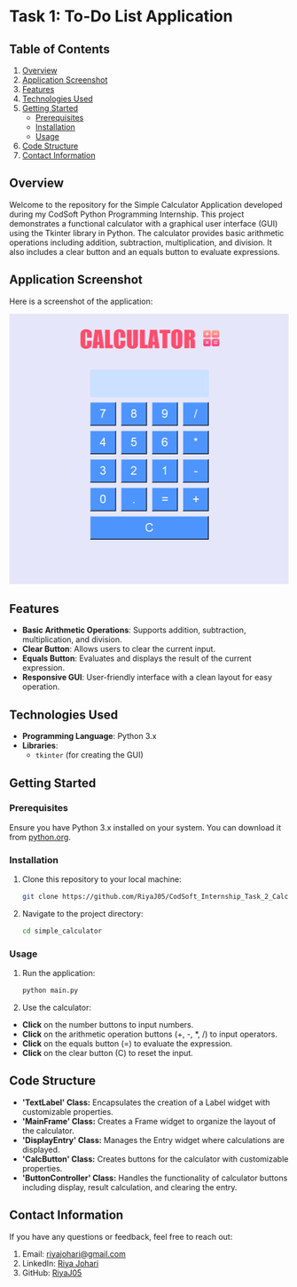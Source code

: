 # Task 1: To-Do List Application

## Table of Contents

1. [Overview](#overview)
2. [Application Screenshot](#application-screenshot)
3. [Features](#features)
4. [Technologies Used](#technologies-used)
5. [Getting Started](#getting-started)
   - [Prerequisites](#prerequisites)
   - [Installation](#installation)
   - [Usage](#usage)
6. [Code Structure](#code-structure)
7. [Contact Information](#contact-information)

## Overview

Welcome to the repository for the Simple Calculator Application developed during my CodSoft Python Programming Internship. This project demonstrates a functional calculator with a graphical user interface (GUI) using the Tkinter library in Python. The calculator provides basic arithmetic operations including addition, subtraction, multiplication, and division. It also includes a clear button and an equals button to evaluate expressions.

## Application Screenshot

Here is a screenshot of the application:

![Screenshot of Application](images/calculator_screenshot.png)

## Features

- **Basic Arithmetic Operations**: Supports addition, subtraction, multiplication, and division.
- **Clear Button**: Allows users to clear the current input.
- **Equals Button**: Evaluates and displays the result of the current expression.
- **Responsive GUI**: User-friendly interface with a clean layout for easy operation.

## Technologies Used

- **Programming Language**: Python 3.x
- **Libraries**: 
  - `tkinter` (for creating the GUI)

## Getting Started

### Prerequisites

Ensure you have Python 3.x installed on your system. You can download it from [python.org](https://www.python.org/downloads/).

### Installation

1. Clone this repository to your local machine:
   ```bash
   git clone https://github.com/RiyaJ05/CodSoft_Internship_Task_2_Calculator

2. Navigate to the project directory:
   ```bash
   cd simple_calculator

### Usage

1. Run the application:
   ```bash
   python main.py

2. Use the calculator:
- **Click** on the number buttons to input numbers.
- **Click** on the arithmetic operation buttons (+, -, *, /) to input operators.
- **Click** on the equals button (=) to evaluate the expression.
- **Click** on the clear button (C) to reset the input.

## Code Structure
- **'TextLabel' Class:** Encapsulates the creation of a Label widget with customizable properties.
- **'MainFrame' Class:** Creates a Frame widget to organize the layout of the calculator.
- **'DisplayEntry' Class:** Manages the Entry widget where calculations are displayed.
- **'CalcButton' Class:** Creates buttons for the calculator with customizable properties.
- **'ButtonController' Class:** Handles the functionality of calculator buttons including display, result calculation, and clearing the entry.

## Contact Information
If you have any questions or feedback, feel free to reach out:

1. Email: riyajohari@gmail.com
2. LinkedIn: [Riya Johari](https://www.linkedin.com/in/riya-johari-547181259/)
3. GitHub: [RiyaJ05](https://github.com/RiyaJ05)
